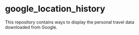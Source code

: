 # google_location_history
This repository contains ways to display the personal travel data downloaded from Google. 
